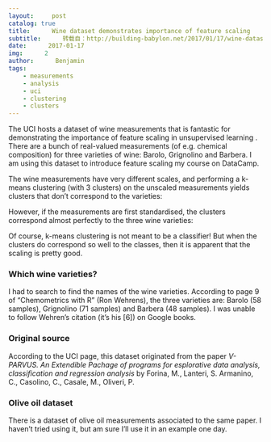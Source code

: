 ```yaml
---
layout:     post
catalog: true
title:      Wine dataset demonstrates importance of feature scaling
subtitle:      转载自：http://building-babylon.net/2017/01/17/wine-dataset-demonstrates-importance-of-feature-scaling/
date:      2017-01-17
img:      2
author:      Benjamin
tags:
    - measurements
    - analysis
    - uci
    - clustering
    - clusters
---
```


The UCI hosts a dataset of wine measurements that is fantastic for demonstrating the importance of feature scaling in unsupervised learning . There are a bunch of real-valued measurements (of e.g. chemical composition) for three varieties of wine: Barolo, Grignolino and Barbera. I am using this dataset to introduce feature scaling my course on DataCamp.

The wine measurements have very different scales, and performing a k-means clustering (with 3 clusters) on the unscaled measurements yields clusters that don’t correspond to the varieties:

However, if the measurements are first standardised, the clusters correspond almost perfectly to the three wine varieties:

Of course, k-means clustering is not meant to be a classifier! But when the clusters do correspond so well to the classes, then it is apparent that the scaling is pretty good.

### Which wine varieties?

I had to search to find the names of the wine varieties. According to page 9 of “Chemometrics with R” (Ron Wehrens), the three varieties are: Barolo (58 samples), Grignolino (71 samples) and Barbera (48 samples). I was unable to follow Wehren’s citation (it’s his [6]) on Google books.

### Original source

According to the UCI page, this dataset originated from the paper *V-PARVUS. An Extendible Pachage of programs for esplorative data analysis, classification and regression analysis* by Forina, M., Lanteri, S. Armanino, C., Casolino, C., Casale, M., Oliveri, P.

### Olive oil dataset

There is a dataset of olive oil measurements associated to the same paper. I haven’t tried using it, but am sure I’ll use it in an example one day.
